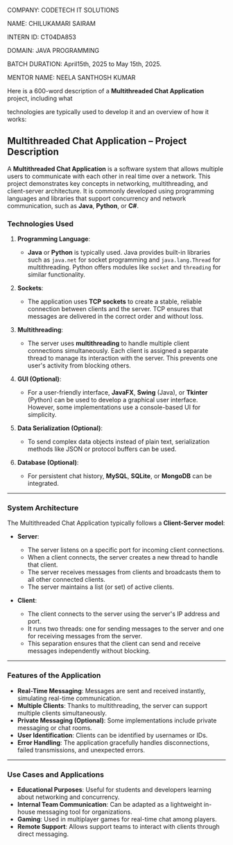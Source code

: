 COMPANY: CODETECH IT SOLUTIONS

NAME: CHILUKAMARI SAIRAM

INTERN ID: CT04DA853

DOMAIN: JAVA PROGRAMMING

BATCH DURATION: April15th, 2025 to May 15th, 2025.

MENTOR NAME: NEELA SANTHOSH KUMAR

Here is a 600-word description of a **Multithreaded Chat Application** project, including what 

technologies are typically used to develop it and an overview of how it works:


## **Multithreaded Chat Application – Project Description**

A **Multithreaded Chat Application** is a software system that allows multiple users to communicate with each other in real time over a network. This project demonstrates key concepts in networking, multithreading, and client-server architecture. It is commonly developed using programming languages and libraries that support concurrency and network communication, such as **Java**, **Python**, or **C#**.

### **Technologies Used**

1. **Programming Language**:

   * **Java** or **Python** is typically used. Java provides built-in libraries such as `java.net` for socket programming and `java.lang.Thread` for multithreading. Python offers modules like `socket` and `threading` for similar functionality.

2. **Sockets**:

   * The application uses **TCP sockets** to create a stable, reliable connection between clients and the server. TCP ensures that messages are delivered in the correct order and without loss.

3. **Multithreading**:

   * The server uses **multithreading** to handle multiple client connections simultaneously. Each client is assigned a separate thread to manage its interaction with the server. This prevents one user's activity from blocking others.

4. **GUI (Optional)**:

   * For a user-friendly interface, **JavaFX**, **Swing** (Java), or **Tkinter** (Python) can be used to develop a graphical user interface. However, some implementations use a console-based UI for simplicity.

5. **Data Serialization (Optional)**:

   * To send complex data objects instead of plain text, serialization methods like JSON or protocol buffers can be used.

6. **Database (Optional)**:

   * For persistent chat history, **MySQL**, **SQLite**, or **MongoDB** can be integrated.

---

### **System Architecture**

The Multithreaded Chat Application typically follows a **Client-Server model**:

* **Server**:

  * The server listens on a specific port for incoming client connections.
  * When a client connects, the server creates a new thread to handle that client.
  * The server receives messages from clients and broadcasts them to all other connected clients.
  * The server maintains a list (or set) of active clients.

* **Client**:

  * The client connects to the server using the server's IP address and port.
  * It runs two threads: one for sending messages to the server and one for receiving messages from the server.
  * This separation ensures that the client can send and receive messages independently without blocking.

---

### **Features of the Application**

* **Real-Time Messaging**: Messages are sent and received instantly, simulating real-time communication.
* **Multiple Clients**: Thanks to multithreading, the server can support multiple clients simultaneously.
* **Private Messaging (Optional)**: Some implementations include private messaging or chat rooms.
* **User Identification**: Clients can be identified by usernames or IDs.
* **Error Handling**: The application gracefully handles disconnections, failed transmissions, and unexpected errors.

---

### **Use Cases and Applications**

* **Educational Purposes**: Useful for students and developers learning about networking and concurrency.
* **Internal Team Communication**: Can be adapted as a lightweight in-house messaging tool for organizations.
* **Gaming**: Used in multiplayer games for real-time chat among players.
* **Remote Support**: Allows support teams to interact with clients through direct messaging.

  

